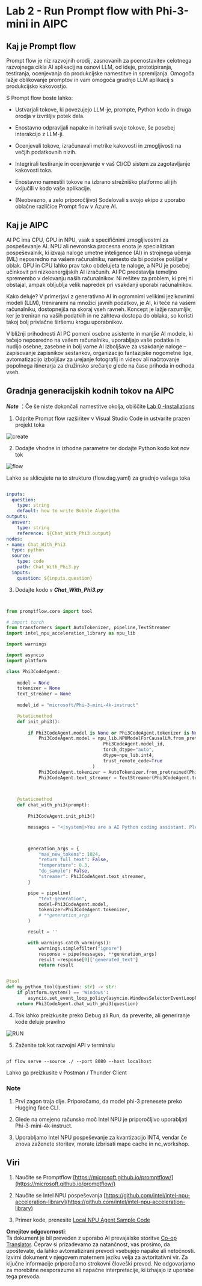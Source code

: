 <!--
CO_OP_TRANSLATOR_METADATA:
{
  "original_hash": "bc29f7fe7fc16bed6932733eac8c81b8",
  "translation_date": "2025-05-09T19:27:01+00:00",
  "source_file": "md/02.Application/02.Code/Phi3/VSCodeExt/HOL/AIPC/02.PromptflowWithNPU.md",
  "language_code": "sl"
}
-->
# **Lab 2 -  Run Prompt flow with Phi-3-mini in AIPC**

## **Kaj je Prompt flow**

Prompt flow je niz razvojnih orodij, zasnovanih za poenostavitev celotnega razvojnega cikla AI aplikacij na osnovi LLM, od ideje, prototipiranja, testiranja, ocenjevanja do produkcijske namestitve in spremljanja. Omogoča lažje oblikovanje promptov in vam omogoča gradnjo LLM aplikacij s produkcijsko kakovostjo.

S Prompt flow boste lahko:

- Ustvarjali tokove, ki povezujejo LLM-je, prompte, Python kodo in druga orodja v izvršljiv potek dela.

- Enostavno odpravljali napake in iterirali svoje tokove, še posebej interakcijo z LLM-ji.

- Ocenjevali tokove, izračunavali metrike kakovosti in zmogljivosti na večjih podatkovnih nizih.

- Integrirali testiranje in ocenjevanje v vaš CI/CD sistem za zagotavljanje kakovosti toka.

- Enostavno namestili tokove na izbrano strežniško platformo ali jih vključili v kodo vaše aplikacije.

- (Neobvezno, a zelo priporočljivo) Sodelovali s svojo ekipo z uporabo oblačne različice Prompt flow v Azure AI.

## **Kaj je AIPC**

AI PC ima CPU, GPU in NPU, vsak s specifičnimi zmogljivostmi za pospeševanje AI. NPU ali nevronska procesna enota je specializiran pospeševalnik, ki izvaja naloge umetne inteligence (AI) in strojnega učenja (ML) neposredno na vašem računalniku, namesto da bi podatke pošiljal v oblak. GPU in CPU lahko prav tako obdelujeta te naloge, a NPU je posebej učinkovit pri nizkoenergijskih AI izračunih. AI PC predstavlja temeljno spremembo v delovanju naših računalnikov. Ni rešitev za problem, ki prej ni obstajal, ampak obljublja velik napredek pri vsakdanji uporabi računalnikov.

Kako deluje? V primerjavi z generativno AI in ogromnimi velikimi jezikovnimi modeli (LLM), treniranimi na množici javnih podatkov, je AI, ki teče na vašem računalniku, dostopnejša na skoraj vseh ravneh. Koncept je lažje razumljiv, ker je treniran na vaših podatkih in ne zahteva dostopa do oblaka, so koristi takoj bolj privlačne širšemu krogu uporabnikov.

V bližnji prihodnosti AI PC pomeni osebne asistente in manjše AI modele, ki tečejo neposredno na vašem računalniku, uporabljajo vaše podatke in nudijo osebne, zasebne in bolj varne AI izboljšave za vsakdanje naloge – zapisovanje zapisnikov sestankov, organizacijo fantazijske nogometne lige, avtomatizacijo izboljšav za urejanje fotografij in videov ali načrtovanje popolnega itinerarja za družinsko srečanje glede na čase prihoda in odhoda vseh.

## **Gradnja generacijskih kodnih tokov na AIPC**

***Note*** ：Če še niste dokončali namestitve okolja, obiščite [Lab 0 -Installations](./01.Installations.md)

1. Odprite Prompt flow razširitev v Visual Studio Code in ustvarite prazen projekt toka

![create](../../../../../../../../../translated_images/pf_create.d6172d8277a78a7fa82cd6ff727ed44e037fa78b662f1f62d5963f36d712d229.sl.png)

2. Dodajte vhodne in izhodne parametre ter dodajte Python kodo kot nov tok

![flow](../../../../../../../../../translated_images/pf_flow.d5646a323fb7f444c0b98b4521057a592325c583e7ba18bc31500bc0415e9ef3.sl.png)

Lahko se sklicujete na to strukturo (flow.dag.yaml) za gradnjo vašega toka

```yaml

inputs:
  question:
    type: string
    default: how to write Bubble Algorithm
outputs:
  answer:
    type: string
    reference: ${Chat_With_Phi3.output}
nodes:
- name: Chat_With_Phi3
  type: python
  source:
    type: code
    path: Chat_With_Phi3.py
  inputs:
    question: ${inputs.question}


```

3. Dodajte kodo v ***Chat_With_Phi3.py***

```python


from promptflow.core import tool

# import torch
from transformers import AutoTokenizer, pipeline,TextStreamer
import intel_npu_acceleration_library as npu_lib

import warnings

import asyncio
import platform

class Phi3CodeAgent:
    
    model = None
    tokenizer = None
    text_streamer = None
    
    model_id = "microsoft/Phi-3-mini-4k-instruct"

    @staticmethod
    def init_phi3():
        
        if Phi3CodeAgent.model is None or Phi3CodeAgent.tokenizer is None or Phi3CodeAgent.text_streamer is None:
            Phi3CodeAgent.model = npu_lib.NPUModelForCausalLM.from_pretrained(
                                    Phi3CodeAgent.model_id,
                                    torch_dtype="auto",
                                    dtype=npu_lib.int4,
                                    trust_remote_code=True
                                )
            Phi3CodeAgent.tokenizer = AutoTokenizer.from_pretrained(Phi3CodeAgent.model_id)
            Phi3CodeAgent.text_streamer = TextStreamer(Phi3CodeAgent.tokenizer, skip_prompt=True)

    

    @staticmethod
    def chat_with_phi3(prompt):
        
        Phi3CodeAgent.init_phi3()

        messages = "<|system|>You are a AI Python coding assistant. Please help me to generate code in Python.The answer only genertated Python code, but any comments and instructions do not need to be generated<|end|><|user|>" + prompt +"<|end|><|assistant|>"



        generation_args = {
            "max_new_tokens": 1024,
            "return_full_text": False,
            "temperature": 0.3,
            "do_sample": False,
            "streamer": Phi3CodeAgent.text_streamer,
        }

        pipe = pipeline(
            "text-generation",
            model=Phi3CodeAgent.model,
            tokenizer=Phi3CodeAgent.tokenizer,
            # **generation_args
        )

        result = ''

        with warnings.catch_warnings():
            warnings.simplefilter("ignore")
            response = pipe(messages, **generation_args)
            result =response[0]['generated_text']
            return result


@tool
def my_python_tool(question: str) -> str:
    if platform.system() == 'Windows':
        asyncio.set_event_loop_policy(asyncio.WindowsSelectorEventLoopPolicy())
    return Phi3CodeAgent.chat_with_phi3(question)


```

4. Tok lahko preizkusite preko Debug ali Run, da preverite, ali generiranje kode deluje pravilno

![RUN](../../../../../../../../../translated_images/pf_run.d918637dc00f61e9bdeec37d4cc9646f77d270ac9203bcce13569f3157202b6e.sl.png)

5. Zaženite tok kot razvojni API v terminalu

```

pf flow serve --source ./ --port 8080 --host localhost   

```

Lahko ga preizkusite v Postman / Thunder Client

### **Note**

1. Prvi zagon traja dlje. Priporočamo, da model phi-3 prenesete preko Hugging face CLI.

2. Glede na omejeno računsko moč Intel NPU je priporočljivo uporabljati Phi-3-mini-4k-instruct.

3. Uporabljamo Intel NPU pospeševanje za kvantizacijo INT4, vendar če znova zaženete storitev, morate izbrisati mape cache in nc_workshop.

## **Viri**

1. Naučite se Promptflow [https://microsoft.github.io/promptflow/](https://microsoft.github.io/promptflow/)

2. Naučite se Intel NPU pospeševanja [https://github.com/intel/intel-npu-acceleration-library](https://github.com/intel/intel-npu-acceleration-library)

3. Primer kode, prenesite [Local NPU Agent Sample Code](../../../../../../../../../code/07.Lab/01/AIPC)

**Omejitev odgovornosti**:  
Ta dokument je bil preveden z uporabo AI prevajalske storitve [Co-op Translator](https://github.com/Azure/co-op-translator). Čeprav si prizadevamo za natančnost, vas prosimo, da upoštevate, da lahko avtomatizirani prevodi vsebujejo napake ali netočnosti. Izvirni dokument v njegovem maternem jeziku velja za avtoritativni vir. Za ključne informacije priporočamo strokovni človeški prevod. Ne odgovarjamo za morebitne nesporazume ali napačne interpretacije, ki izhajajo iz uporabe tega prevoda.
